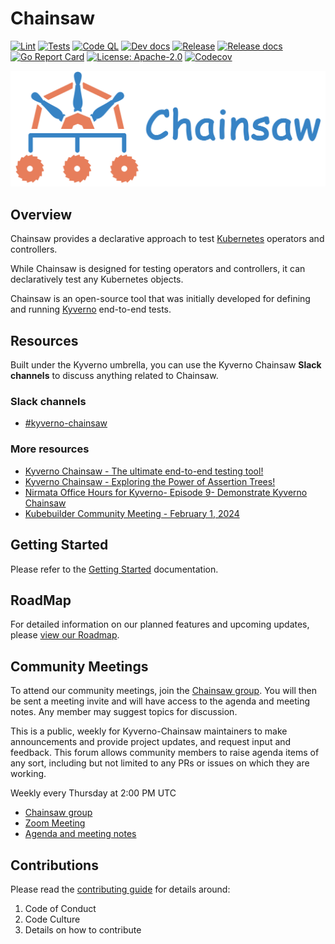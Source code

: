 # Chainsaw

[![Lint](https://github.com/kyverno/chainsaw/actions/workflows/lint.yaml/badge.svg)](https://github.com/kyverno/chainsaw/actions/workflows/lint.yaml)
[![Tests](https://github.com/kyverno/chainsaw/actions/workflows/tests.yaml/badge.svg)](https://github.com/kyverno/chainsaw/actions/workflows/tests.yaml)
[![Code QL](https://github.com/kyverno/chainsaw/actions/workflows/codeql.yaml/badge.svg)](https://github.com/kyverno/chainsaw/actions/workflows/codeql.yaml)
[![Dev docs](https://github.com/kyverno/chainsaw/actions/workflows/docs-main.yaml/badge.svg)](https://github.com/kyverno/chainsaw/actions/workflows/docs-main.yaml)
[![Release](https://github.com/kyverno/chainsaw/actions/workflows/release.yaml/badge.svg)](https://github.com/kyverno/chainsaw/actions/workflows/release.yaml)
[![Release docs](https://github.com/kyverno/chainsaw/actions/workflows/docs-release.yaml/badge.svg)](https://github.com/kyverno/chainsaw/actions/workflows/docs-release.yaml)
[![Go Report Card](https://goreportcard.com/badge/github.com/kyverno/chainsaw)](https://goreportcard.com/report/github.com/kyverno/chainsaw)
[![License: Apache-2.0](https://img.shields.io/github/license/kyverno/chainsaw?color=blue)](https://github.com/kyverno/chainsaw/blob/main/LICENSE)
[![Codecov](https://codecov.io/gh/kyverno/chainsaw/branch/main/graph/badge.svg)](https://app.codecov.io/gh/kyverno/chainsaw/branch/main)

<a href="https://kyverno.github.io/chainsaw" rel="https://kyverno.github.io/chainsaw">![logo](.assets/kyverno-chainsaw-horizontal.png)</a>

## Overview

Chainsaw provides a declarative approach to test [Kubernetes](https://kubernetes.io) operators and controllers.

While Chainsaw is designed for testing operators and controllers, it can declaratively test any Kubernetes objects.

Chainsaw is an open-source tool that was initially developed for defining and running [Kyverno](https://kyverno.io) end-to-end tests.

## Resources

Built under the Kyverno umbrella, you can use the Kyverno Chainsaw **Slack channels** to discuss anything related to Chainsaw.

### Slack channels

- [#kyverno-chainsaw](https://kubernetes.slack.com/archives/C067LUFL43U)

### More resources

- [Kyverno Chainsaw - The ultimate end-to-end testing tool!](https://kyverno.io/blog/2023/12/12/kyverno-chainsaw-the-ultimate-end-to-end-testing-tool/)
- [Kyverno Chainsaw - Exploring the Power of Assertion Trees!](https://kyverno.io/blog/2023/12/13/kyverno-chainsaw-exploring-the-power-of-assertion-trees/)
- [Nirmata Office Hours for Kyverno- Episode 9- Demonstrate Kyverno Chainsaw](https://www.youtube.com/watch?v=IrIteTTjlbU)
- [Kubebuilder Community Meeting - February 1, 2024](https://www.youtube.com/watch?v=Ejof-wtAdQM)

## Getting Started

Please refer to the [Getting Started](https://kyverno.github.io/chainsaw/latest/intro/) documentation.

## RoadMap

For detailed information on our planned features and upcoming updates, please [view our Roadmap](./ROADMAP.md).

## Community Meetings

To attend our community meetings, join the [Chainsaw group](https://groups.google.com/g/kyverno-chainsaw).
You will then be sent a meeting invite and will have access to the agenda and meeting notes.
Any member may suggest topics for discussion.

This is a public, weekly for Kyverno-Chainsaw maintainers to make announcements and provide project updates, and request input and feedback.
This forum allows community members to raise agenda items of any sort, including but not limited to any PRs or issues on which they are working.

Weekly every Thursday at 2:00 PM UTC

- [Chainsaw group](https://groups.google.com/g/kyverno-chainsaw)
- [Zoom Meeting](https://zoom.us/j/99815137900)
- [Agenda and meeting notes](https://docs.google.com/document/d/1csszreCpCyPsls4S_GuM0o_D1W-N7vQqQcyd4lxSkJk)

## Contributions

Please read the [contributing guide](https://github.com/kyverno/kyverno/blob/main/CONTRIBUTING.md) for details around:

1. Code of Conduct
1. Code Culture
1. Details on how to contribute
